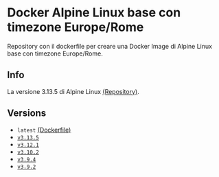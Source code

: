 # Docker Alpine Linux base con timezone Europe/Rome

Repository con il dockerfile per creare una Docker Image di Alpine Linux base con timezone Europe/Rome.

## Info

La versione 3.13.5 di Alpine Linux [(Repository)](https://github.com/scolagreco/docker-alpine/tree/v3.13.5).

## Versions

- `latest` [(Dockerfile)](https://github.com/scolagreco/alpine-base/blob/master/Dockerfile)
- [`v3.13.5`](https://github.com/scolagreco/alpine-base/releases/tag/v3.13.5)
- [`v3.12.1`](https://github.com/scolagreco/alpine-base/releases/tag/v3.12.1)
- [`v3.10.2`](https://github.com/scolagreco/alpine-base/releases/tag/v3.10.2)
- [`v3.9.4`](https://github.com/scolagreco/alpine-base/releases/tag/v3.9.4)
- [`v3.9.2`](https://github.com/scolagreco/alpine-base/releases/tag/v3.9.2)

